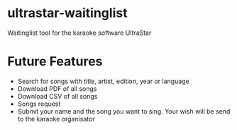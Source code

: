 # ultrastar-waitinglist
Waitinglist tool for the karaoke software UltraStar

# Future Features
- Search for songs with title, artist, edition, year or language
- Download PDF of all songs
- Download CSV of all songs
- Songs request
- Submit your name and the song you want to sing. Your wish will be send to the karaoke organisator
